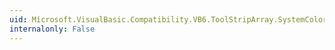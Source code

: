 ```yaml
---
uid: Microsoft.VisualBasic.Compatibility.VB6.ToolStripArray.SystemColorsChanged
internalonly: False
---
```

